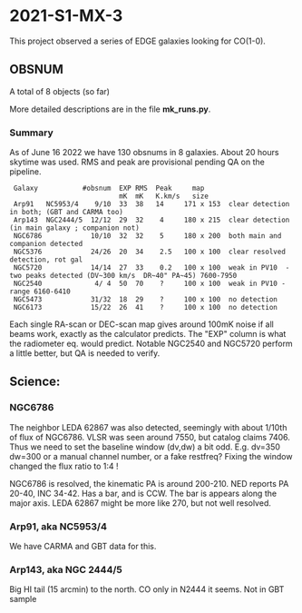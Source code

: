 # 2021-S1-MX-3

This project observed a series of EDGE galaxies looking for CO(1-0).

## OBSNUM

A total of 8 objects (so far)

More detailed descriptions are in the file **mk_runs.py**.

### Summary

As of June 16 2022 we have 130 obsnums in 8 galaxies. About 20 hours skytime was used.
RMS and peak are provisional pending QA on the pipeline.

     Galaxy           #obsnum  EXP RMS  Peak     map
                               mK  mK   K.km/s   size
     Arp91   NC5953/4    9/10  33  38   14     171 x 153  clear detection in both; (GBT and CARMA too)
     Arp143  NGC2444/5  12/12  29  32    4     180 x 215  clear detection (in main galaxy ; companion not) 
     NGC6786            10/10  32  32    5     180 x 200  both main and companion detected
     NGC5376            24/26  20  34    2.5   100 x 100  clear resolved detection, rot gal
     NGC5720            14/14  27  33    0.2   100 x 100  weak in PV10  - two peaks detected (DV~300 km/s  DR~40" PA~45) 7600-7950
     NGC2540             4/ 4  50  70    ?     100 x 100  weak in PV10 - range 6160-6410
     NGC5473            31/32  18  29    ?     100 x 100  no detection
     NGC6173            15/22  26  41    ?     100 x 100  no detection

Each single RA-scan or DEC-scan map gives around 100mK noise if all beams work, exactly as the calculator predicts.
The "EXP" column is what the radiometer eq. would predict. Notable NGC2540 and NGC5720 perform a little better,
but QA is needed to verify.


## Science:

### NGC6786

The neighbor LEDA 62867 was also detected, seemingly with about 1/10th of flux of NGC6786.
VLSR was seen around 7550, but catalog claims 7406. Thus we need to set the
baseline window (dv,dw) a bit odd. E.g. dv=350 dw=300 or a manual channel number,
or a fake restfreq?   Fixing the window changed the flux ratio to 1:4 !

NGC6786 is resolved, the kinematic PA is around 200-210. NED reports PA 20-40, INC 34-42.
Has a bar, and is CCW.  The bar is appears along the major axis.
LEDA 62867 might be more like 270, but not well resolved.


### Arp91, aka NC5953/4

We have CARMA and GBT data for this.

### Arp143, aka NGC 2444/5

Big HI tail (15 arcmin) to the north.
CO only in N2444 it seems.   Not in GBT sample

